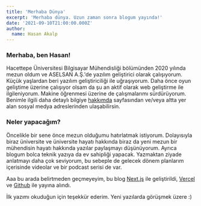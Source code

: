 ```yaml
---
title: 'Merhaba Dünya'
excerpt: 'Merhaba dünya. Uzun zaman sonra blogum yayında!'
date: '2021-09-10T21:00:00.000Z'
author:
  name: Hasan Akalp
---
```


### Merhaba, ben Hasan!

Hacettepe Üniversitesi Bilgisayar Mühendisliği bölümünden 2020 yılında mezun oldum ve ASELSAN A.Ş.'de yazılım geliştirici olarak çalışıyorum. Küçük yaşlardan beri yazılım geliştiriciliği ile uğraşıyorum. Daha önce oyun geliştime üzerine çalışıyor olsam da şu an aktif olarak web geliştirme ile ilgileniyorum. Makine öğrenmesi üzerine de çalışmalarımı sürdürüyorum. Benimle ilgili daha detaylı bilgiye [hakkımda](/hakkimda) sayfasından ve/veya altta yer alan sosyal medya adreslerinden ulaşabilirsin. 

### Neler yapacağım?

Öncelikle bir sene önce mezun olduğumu hatırlatmak istiyorum. Dolayısıyla biraz üniversite ve üniversite hayatı hakkında biraz da yeni mezun bir mühendisin hayatı hakkında yazılar paylaşmayı düşünüyorum. Ayrıca blogum bolca teknik yazıya da ev sahipliği yapacak. Yazmaktan ziyade anlatmayı daha çok seviyorum, bu sebeple de gelecek dönem planlarım içerisinde videolar ve bir podcast serisi de var.

Aaa bu arada belirtmeden geçmeyeyim, bu blog [Next.js](https://nextjs.org/) ile geliştirildi, [Vercel](https://vercel.com/) ve [Github](https://github.com/akalp/akalpco) ile yayına alındı.


İlk yazımı okuduğun için teşekkür ederim. Yeni yazılarda görüşmek üzere :)